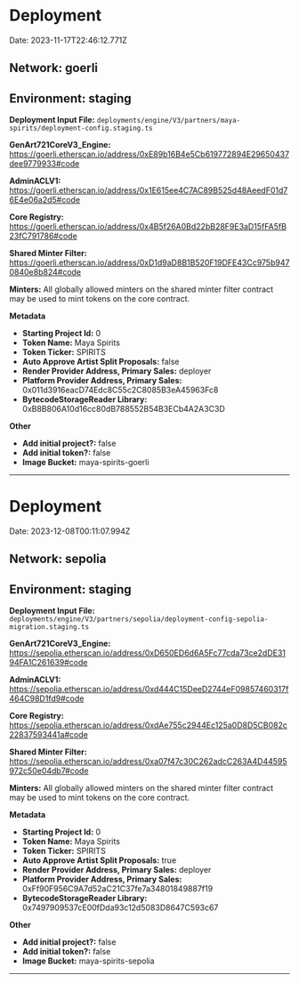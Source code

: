 # Deployment

Date: 2023-11-17T22:46:12.771Z

## **Network:** goerli

## **Environment:** staging

**Deployment Input File:** `deployments/engine/V3/partners/maya-spirits/deployment-config.staging.ts`

**GenArt721CoreV3_Engine:** https://goerli.etherscan.io/address/0xE89b16B4e5Cb619772894E29650437dee9779933#code

**AdminACLV1:** https://goerli.etherscan.io/address/0x1E615ee4C7AC89B525d48AeedF01d76E4e06a2d5#code

**Core Registry:** https://goerli.etherscan.io/address/0x4B5f26A0Bd22bB28F9E3aD15fFA5fB23fC791786#code

**Shared Minter Filter:** https://goerli.etherscan.io/address/0xD1d9aD8B1B520F19DFE43Cc975b9470840e8b824#code

**Minters:** All globally allowed minters on the shared minter filter contract may be used to mint tokens on the core contract.

**Metadata**

- **Starting Project Id:** 0
- **Token Name:** Maya Spirits
- **Token Ticker:** SPIRITS
- **Auto Approve Artist Split Proposals:** false
- **Render Provider Address, Primary Sales:** deployer
- **Platform Provider Address, Primary Sales:** 0x011d3916eacD74Edc8C55c2C8085B3eA45963Fc8
- **BytecodeStorageReader Library:** 0xB8B806A10d16cc80dB788552B54B3ECb4A2A3C3D

**Other**

- **Add initial project?:** false
- **Add initial token?:** false
- **Image Bucket:** maya-spirits-goerli

---

# Deployment

Date: 2023-12-08T00:11:07.994Z

## **Network:** sepolia

## **Environment:** staging

**Deployment Input File:** `deployments/engine/V3/partners/sepolia/deployment-config-sepolia-migration.staging.ts`

**GenArt721CoreV3_Engine:** https://sepolia.etherscan.io/address/0xD650ED6d6A5Fc77cda73ce2dDE3194FA1C261639#code

**AdminACLV1:** https://sepolia.etherscan.io/address/0xd444C15DeeD2744eF09857460317f464C98D1fd9#code

**Core Registry:** https://sepolia.etherscan.io/address/0xdAe755c2944Ec125a0D8D5CB082c22837593441a#code

**Shared Minter Filter:** https://sepolia.etherscan.io/address/0xa07f47c30C262adcC263A4D44595972c50e04db7#code

**Minters:** All globally allowed minters on the shared minter filter contract may be used to mint tokens on the core contract.

**Metadata**

- **Starting Project Id:** 0
- **Token Name:** Maya Spirits
- **Token Ticker:** SPIRITS
- **Auto Approve Artist Split Proposals:** true
- **Render Provider Address, Primary Sales:** deployer
- **Platform Provider Address, Primary Sales:** 0xFf90F956C9A7d52aC21C37fe7a34801849887f19
- **BytecodeStorageReader Library:** 0x7497909537cE00fDda93c12d5083D8647C593c67

**Other**

- **Add initial project?:** false
- **Add initial token?:** false
- **Image Bucket:** maya-spirits-sepolia

---
